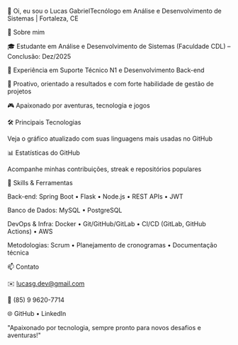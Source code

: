 👋 Oi, eu sou o Lucas GabrielTecnólogo em Análise e Desenvolvimento de Sistemas | Fortaleza, CE

💼 Sobre mim

🎓 Estudante em Análise e Desenvolvimento de Sistemas (Faculdade CDL) – Conclusão: Dez/2025

🔧 Experiência em Suporte Técnico N1 e Desenvolvimento Back-end

🚀 Proativo, orientado a resultados e com forte habilidade de gestão de projetos

🎮 Apaixonado por aventuras, tecnologia e jogos

🛠️ Principais Tecnologias

Veja o gráfico atualizado com suas linguagens mais usadas no GitHub


📊 Estatísticas do GitHub

Acompanhe minhas contribuições, streak e repositórios populares



🚀 Skills & Ferramentas

Back-end: Spring Boot • Flask • Node.js • REST APIs • JWT

Banco de Dados: MySQL • PostgreSQL

DevOps & Infra: Docker • Git/GitHub/GitLab • CI/CD (GitLab, GitHub Actions) • AWS

Metodologias: Scrum • Planejamento de cronogramas • Documentação técnica


📫 Contato

✉️ lucasg.dev@gmail.com

📱 (85) 9 9620-7714

🌐 GitHub • LinkedIn

"Apaixonado por tecnologia, sempre pronto para novos desafios e aventuras!"
